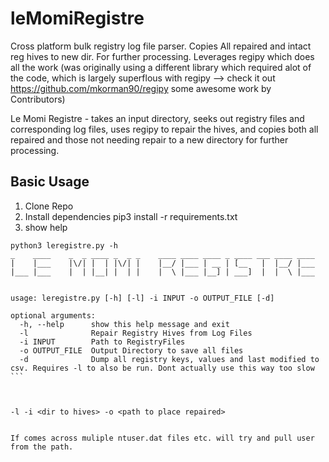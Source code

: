 # leMomiRegistre
Cross platform bulk registry log file parser. Copies All repaired and intact reg hives to new dir. For further processing. Leverages regipy which does all the work (was originally using a different library which required alot of the code, which is largely superflous with regipy --> check it out https://github.com/mkorman90/regipy some awesome work by Contributors)


Le Momi Registre - takes an input directory, seeks out registry files and corresponding log files, uses regipy to repair the hives, and copies both all repaired and those not needing repair to a new directory for further processing.

Basic Usage
-------------------

1) Clone Repo
2) Install dependencies pip3 install -r requirements.txt
3) show help
```
python3 leregistre.py -h        
_    ____    _  _ ____ _  _ _    ____ ____ ____ _ ____ ___ ____ ____ 
|    |___    |\/| |  | |\/| |    |__/ |___ | __ | [__   |  |__/ |___ 
|___ |___    |  | |__| |  | |    |  \ |___ |__] | ___]  |  |  \ |___ 
                                                                     

usage: leregistre.py [-h] [-l] -i INPUT -o OUTPUT_FILE [-d]

optional arguments:
  -h, --help      show this help message and exit
  -l              Repair Registry Hives from Log Files
  -i INPUT        Path to RegistryFiles
  -o OUTPUT_FILE  Output Directory to save all files
  -d              Dump all registry keys, values and last modified to csv. Requires -l to also be run. Dont actually use this way too slow ```
  
  

-l -i <dir to hives> -o <path to place repaired>


If comes across muliple ntuser.dat files etc. will try and pull user from the path.

